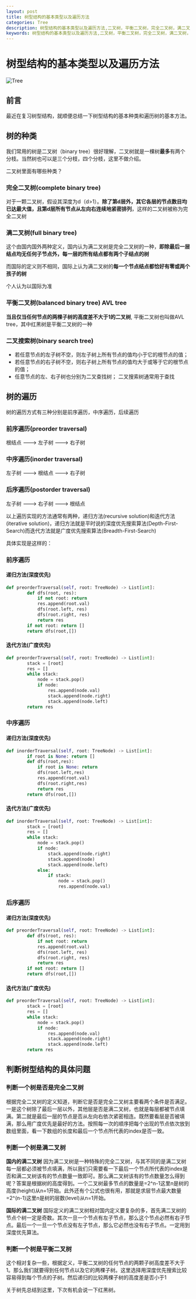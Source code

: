 ```yaml
---
layout: post
title: 树型结构的基本类型以及遍历方法
categories: Tree
description: 树型结构的基本类型以及遍历方法,二叉树，平衡二叉树，完全二叉树，满二叉树，二叉搜索树，前序遍历，中序遍历，后续遍历
keywords: 树型结构的基本类型以及遍历方法,二叉树，平衡二叉树，完全二叉树，满二叉树，二叉搜索树，前序遍历，中序遍历，后续遍历，遍历方法，树型结构，理解
---
```


# 树型结构的基本类型以及遍历方法

![Tree](/images/blog/tree.jpg)

## 前言 

最近在复习树型结构，就顺便总结一下树型结构的基本种类和遍历树的基本方法。

## 树的种类

我们常用的树是二叉树（binary tree）很好理解，二叉树就是一棵树**最多**有两个分枝。当然树也可以是三个分枝，四个分枝，这里不做介绍。

二叉树里面有哪些种类？

### 完全二叉树(complete binary tree)
对于一颗二叉树，假设其深度为d（d>1）。**除了第d层外，其它各层的节点数目均已达最大值，且第d层所有节点从左向右连续地紧密排列**，这样的二叉树被称为完全二叉树

### 满二叉树(full binary tree)
这个由国内国外两种定义，国内认为满二叉树是完全二叉树的一种，**即除最后一层结点均无任何子节点外，每一层的所有结点都有两个子结点的树**

而国际的定义则不相同，国际上认为满二叉树的**每一个节点结点都恰好有零或两个孩子的树**

个人认为以国际为准

### 平衡二叉树(balanced binary tree) AVL tree
**当且仅当任何节点的两棵子树的高度差不大于1的二叉树**, 平衡二叉树也叫做AVL tree，其中红黑树是平衡二叉树的一种

### 二叉搜索树(binary search tree)
* 若任意节点的左子树不空，则左子树上所有节点的值均小于它的根节点的值；
* 若任意节点的右子树不空，则右子树上所有节点的值均大于或等于它的根节点的值；
* 任意节点的左、右子树也分别为二叉查找树；
二叉搜索树通常用于查找

## 树的遍历

树的遍历方式有三种分别是前序遍历，中序遍历，后续遍历

### 前序遍历(preorder traversal)
根结点 ---> 左子树 ---> 右子树

### 中序遍历(inorder traversal)
左子树 ---> 根结点 ---> 右子树

### 后序遍历(postorder traversal)
左子树 ---> 右子树 ---> 根结点 


以上遍历实现的方法通常有两种，递归方法(recursive solution)和迭代方法(iterative solution)，递归方法就是平时说的深度优先搜索算法(Depth-First-Search)而迭代方法就是广度优先搜索算法(Breadth-First-Search)

具体实现是这样的：

### 前序遍历
#### 递归方法(深度优先)
```python
def preorderTraversal(self, root: TreeNode) -> List[int]:
        def dfs(root, res):
            if not root: return
            res.append(root.val)
            dfs(root.left, res)
            dfs(root.right, res)
            return res
        if not root: return []
        return dfs(root,[])
```

#### 迭代方法(广度优先)
```python
def preorderTraversal(self, root: TreeNode) -> List[int]:
        stack = [root]
        res = []
        while stack:
            node = stack.pop()
            if node:
                res.append(node.val)
                stack.append(node.right)
                stack.append(node.left)
        return res
```

### 中序遍历
#### 递归方法(深度优先)
```python
def inorderTraversal(self, root: TreeNode) -> List[int]:
        if root is None: return []
        def dfs(root,res):
            if root is None: return
            dfs(root.left,res)
            res.append(root.val)
            dfs(root.right,res)
            return res
        return dfs(root,[])
```

#### 迭代方法(广度优先)
```python
def inorderTraversal(self, root: TreeNode) -> List[int]:
        stack = [root]
        res = []
        while stack:
            node = stack.pop()
            if node:
                stack.append(node.right)
                stack.append(node)
                stack.append(node.left)
            else:
                if stack:
                    node = stack.pop()
                    res.append(node.val)
```

### 后序遍历
#### 递归方法(深度优先)
```python
def preorderTraversal(self, root: TreeNode) -> List[int]:
        def dfs(root, res):
            if not root: return
            res.append(root.val)
            dfs(root.left, res)
            dfs(root.right, res)
            return res
        if not root: return []
        return dfs(root,[])
```

#### 迭代方法(广度优先)
```python
def preorderTraversal(self, root: TreeNode) -> List[int]:
        stack = [root]
        res = []
        while stack:
            node = stack.pop()
            if node:
                res.append(node.val)
                stack.append(node.right)
                stack.append(node.left)
        return res
```

## 判断树型结构的具体问题

### 判断一个树是否是完全二叉树
根据完全二叉树的定义知道，判断它是否是完全二叉树主要看两个条件是否满足。一是这个树除了最后一层以外，其他层是否是满二叉树，也就是每层都被节点填满。第二就是最后一层的节点是否从左向右依次紧密相连。既然要看层是否被填满，那么用广度优先是最好的方法。按照每一次的顺序把每个出现的节点依次放到数组里面，看一下数组的长度和最后一个节点所代表的index是否一致。

### 判断一个树是满二叉树
**国内的满二叉树**
因为满二叉树是一种特殊的完全二叉树，与其不同的是满二叉树每一层都必须被节点填满，所以我们只需要看一下最后一个节点所代表的index是否和满二叉树该有的节点数量一致即可。那么满二叉树该有的节点数量怎么得到呢？答案是根据树的高度得到。一个二叉树最多节点的数量是=2^n-1这里n是树的高度(height)从n=1开始。此外还有个公式也很有用，那就是求层节点最大数量=2^(n-1)这里n是树的层数(level)从n=1开始。

**国际的满二叉树**
国际定义的满二叉树相对国内定义要复杂的多，首先满二叉树的节点个树一定是奇数。其次一旦一个节点有左子节点，那么这个节点必然有右子节点。最后一个一旦一个节点没有左子节点，那么它必然也没有右子节点。一定用到深度优先算法。

### 判断一个树是平衡二叉树
这个相对复杂一些，根据定义，平衡二叉树的任何节点的两颗子树高度差不大于1。那么我们就要得到任何节点以及它的两棵子树。这里选择用深度优先搜索比较容易得到每个节点的子树。然后递归的比较两棵子树的高度差是否小于1

关于树先总结到这里，下次有机会说一下红黑树。